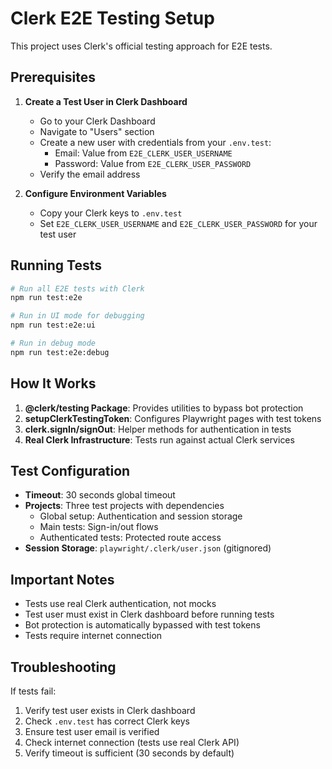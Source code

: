 # Clerk E2E Testing Setup

This project uses Clerk's official testing approach for E2E tests.

## Prerequisites

1. **Create a Test User in Clerk Dashboard**
   - Go to your Clerk Dashboard
   - Navigate to "Users" section
   - Create a new user with credentials from your `.env.test`:
     - Email: Value from `E2E_CLERK_USER_USERNAME`
     - Password: Value from `E2E_CLERK_USER_PASSWORD`
   - Verify the email address

2. **Configure Environment Variables**
   - Copy your Clerk keys to `.env.test`
   - Set `E2E_CLERK_USER_USERNAME` and `E2E_CLERK_USER_PASSWORD` for your test user

## Running Tests

```bash
# Run all E2E tests with Clerk
npm run test:e2e

# Run in UI mode for debugging
npm run test:e2e:ui

# Run in debug mode
npm run test:e2e:debug
```

## How It Works

1. **@clerk/testing Package**: Provides utilities to bypass bot protection
2. **setupClerkTestingToken**: Configures Playwright pages with test tokens
3. **clerk.signIn/signOut**: Helper methods for authentication in tests
4. **Real Clerk Infrastructure**: Tests run against actual Clerk services

## Test Configuration

- **Timeout**: 30 seconds global timeout
- **Projects**: Three test projects with dependencies
  - Global setup: Authentication and session storage
  - Main tests: Sign-in/out flows
  - Authenticated tests: Protected route access
- **Session Storage**: `playwright/.clerk/user.json` (gitignored)

## Important Notes

- Tests use real Clerk authentication, not mocks
- Test user must exist in Clerk dashboard before running tests
- Bot protection is automatically bypassed with test tokens
- Tests require internet connection

## Troubleshooting

If tests fail:
1. Verify test user exists in Clerk dashboard
2. Check `.env.test` has correct Clerk keys
3. Ensure test user email is verified
4. Check internet connection (tests use real Clerk API)
5. Verify timeout is sufficient (30 seconds by default)